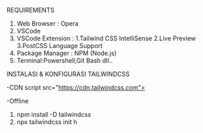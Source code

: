 REQUIREMENTS
1. Web Browser : Opera
2. VSCode
3. VSCode Extension : 1.Tailwind CSS IntelliSense 2.Live Preview 3.PostCSS Language Support
4. Package Manager : NPM (Node.js)
5. Terminal:Powershell,Git Bash dll..



INSTALASI & KONFIGURASI TAILWINDCSS

-CDN
script src="https://cdn.tailwindcss.com"></script>

-Offline
1. npm install -D tailwindcss
2. npx tailwindcss init
h
